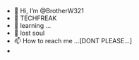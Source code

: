 - 👋 Hi, I’m @BrotherW321
- 👀 TECHFREAK
- 🌱  learning ...
- 💞️ lost soul
- 📫 How to reach me ...[DONT PLEASE...]
- 

<!---
BrotherW321/BrotherW321 is a ✨ special ✨ repository because its `README.md` (this file) appears on your GitHub profile.
You can click the Preview link to take a look at your changes.
--->

